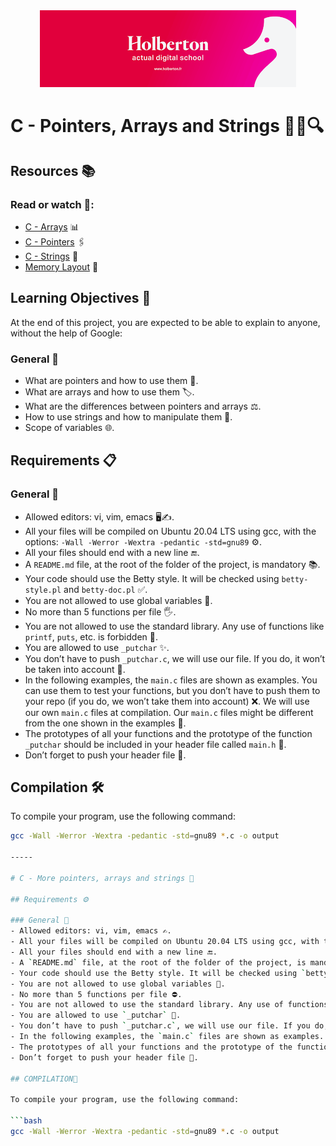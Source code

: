 <div align="center"><img src="https://github.com/ksyv/holbertonschool-web_front_end/blob/main/baniere_holberton.png"></div>

# C - Pointers, Arrays and Strings 🧑‍💻🔍

## Resources 📚

### Read or watch 🎥:
- [C - Arrays](https://intranet.hbtn.io/rltoken/1PQnbj1BHB7w_mKhxhMWdg) 📊
- [C - Pointers](https://intranet.hbtn.io/rltoken/G2_eTEuCaSAXfKYuEteXfQ) 🖇️
- [C - Strings](https://intranet.hbtn.io/rltoken/N7AFmcH2JyKF35ly2RH1Uw) 📝
- [Memory Layout](https://intranet.hbtn.io/rltoken/6MlL0ucmD6kNwXANZFZJEg) 🧠

## Learning Objectives 🎯

At the end of this project, you are expected to be able to explain to anyone, without the help of Google:

### General 🧩
- What are pointers and how to use them 🔐.
- What are arrays and how to use them 🏷️.
- What are the differences between pointers and arrays ⚖️.
- How to use strings and how to manipulate them 🧵.
- Scope of variables 🌐.

## Requirements 📋

### General 📝
- Allowed editors: vi, vim, emacs 🖥️✍️.
- All your files will be compiled on Ubuntu 20.04 LTS using gcc, with the options: `-Wall -Werror -Wextra -pedantic -std=gnu89` ⚙️.
- All your files should end with a new line 🔚.
- A `README.md` file, at the root of the folder of the project, is mandatory 📚.
- Your code should use the Betty style. It will be checked using `betty-style.pl` and `betty-doc.pl` ✅.
- You are not allowed to use global variables 🚫.
- No more than 5 functions per file 🖐️.
- You are not allowed to use the standard library. Any use of functions like `printf`, `puts`, etc. is forbidden 🚷.
- You are allowed to use `_putchar` ✨.
- You don’t have to push `_putchar.c`, we will use our file. If you do, it won’t be taken into account 🚫.
- In the following examples, the `main.c` files are shown as examples. You can use them to test your functions, but you don’t have to push them to your repo (if you do, we won’t take them into account) ❌. We will use our own `main.c` files at compilation. Our `main.c` files might be different from the one shown in the examples 🔄.
- The prototypes of all your functions and the prototype of the function `_putchar` should be included in your header file called `main.h` 📂.
- Don’t forget to push your header file 🔁.

## Compilation 🛠️

To compile your program, use the following command:

```bash
gcc -Wall -Werror -Wextra -pedantic -std=gnu89 *.c -o output

-----

# C - More pointers, arrays and strings 📝

## Requirements ⚙️

### General 🌟
- Allowed editors: vi, vim, emacs ✍️.
- All your files will be compiled on Ubuntu 20.04 LTS using gcc, with the options: `-Wall -Werror -Wextra -pedantic -std=gnu89` 🖥️.
- All your files should end with a new line 🔚.
- A `README.md` file, at the root of the folder of the project, is mandatory 📚.
- Your code should use the Betty style. It will be checked using `betty-style.pl` and `betty-doc.pl` ✅.
- You are not allowed to use global variables 🚫.
- No more than 5 functions per file ⛔.
- You are not allowed to use the standard library. Any use of functions like `printf`, `puts`, etc. is forbidden ❌.
- You are allowed to use `_putchar` 🎯.
- You don’t have to push `_putchar.c`, we will use our file. If you do, it won’t be taken into account 🚫.
- In the following examples, the `main.c` files are shown as examples. You can use them to test your functions, but you don’t have to push them to your repo. If you do, we won’t take them into account 🚷. We will use our own `main.c` files at compilation. Our `main.c` files might be different from the one shown in the examples 🔄.
- The prototypes of all your functions and the prototype of the function `_putchar` should be included in your header file called `main.h` 📂.
- Don’t forget to push your header file 🔄.

## COMPILATION🔧

To compile your program, use the following command:

```bash
gcc -Wall -Werror -Wextra -pedantic -std=gnu89 *.c -o output
